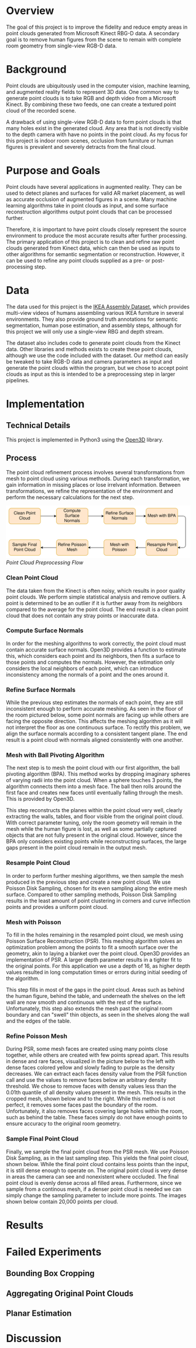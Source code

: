 # Overview

The goal of this project is to improve the fidelity and reduce empty areas in point clouds generated from Microsoft Kinect RBG-D data. A secondary goal is to remove human figures from the scene to remain with complete room geometry from single-view RGB-D data.

# Background

Point clouds are ubiquitously used in the computer vision, machine learning, and augmented reality fields to represent 3D data. One common way to generate point clouds is to take RGB and depth video from a Microsoft Kinect. By combining these two feeds, one can create a textured point cloud of the recorded scene.

A drawback of using single-view RGB-D data to form point clouds is that many holes exist in the generated cloud. Any area that is not directly visible to the depth camera with have no points in the point cloud. As my focus for this project is indoor room scenes, occlusion from furniture or human figures is prevalent and severely detracts from the final cloud.

# Purpose and Goals

Point clouds have several applications in augmented reality. They can be used to detect planes and surfaces for valid AR market placement, as well as accurate occlusion of augmented figures in a scene. Many machine learning algorithms take in point clouds as input, and some surface reconstruction algorithms output point clouds that can be processed further.

Therefore, it is important to have point clouds closely represent the source environment to produce the most accurate results after further processing. The primary application of this project is to clean and refine raw point clouds generated from Kinect data, which can then be used as inputs to other algorithms for semantic segmentation or reconstruction. However, it can be used to refine any point clouds supplied as a pre- or post-processing step.

# Data

The data used for this project is the [IKEA Assembly Dataset](https://ikeaasm.github.io/), which provides multi-view videos of humans assembling various IKEA furniture in several environments. They also provide ground truth annotations for semantic segmentation, human pose estimation, and assembly steps, although for this project we will only use a single-view RBG and depth stream.

The dataset also includes code to generate point clouds from the Kinect data. Other libraries and methods exists to create these point clouds, although we use the code included with the dataset. Our method can easily be tweaked to take RGB-D data and camera parameters as input and generate the point clouds within the program, but we chose to accept point clouds as input as this is intended to be a preprocessing step in larger pipelines.

# Implementation

## Technical Details

This project is implemented in Python3 using the [Open3D](http://www.open3d.org/) library.

## Process

The point cloud refinement process involves several transformations from mesh to point cloud using various methods. During each transformation, we gain information in missing places or lose irrelvant information. Between transformations, we refine the representation of the environment and perform the necessary calculations for the next step.

![Process flowchart](imgs/process.png)
_Point Cloud Preprocessing Flow_

### Clean Point Cloud

The data taken from the Kinect is often noisy, which results in poor quality point clouds. We perform simple statistical analysis and remove outliers. A point is determined to be an outlier if it is further away from its neighbors compared to the average for the point cloud. The end result is a clean point cloud that does not contain any stray points or inaccurate data.

### Compute Surface Normals

In order for the meshing algorithms to work correctly, the point cloud must contain accurate surface normals. Open3D provides a function to estimate this, which considers each point and its neighbors, then fits a surface to those points and computes the normals. However, the estimation only considers the local neighbors of each point, which can introduce inconsistency among the normals of a point and the ones around it.

### Refine Surface Normals

While the previous step estimates the normals of each point, they are still inconsistent enough to perform accurate meshing. As seen in the floor of the room pictured below, some point normals are facing up while others are facing the opposite direction. This affects the meshing algorithm as it will not interpret the floor as one continuous surface. To rectify this problem, we align the surface normals according to a consistent tangent plane. The end result is a point cloud with normals aligned consistently with one another.

### Mesh with Ball Pivoting Algorithm

The next step is to mesh the point cloud with our first algorithm, the ball pivoting algorithm (BPA). This method works by dropping imaginary spheres of varying radii into the point cloud. When a sphere touches 3 points, the algorithm connects them into a mesh face. The ball then rolls around the first face and creates new faces until eventually falling through the mesh. This is provided by Open3D.

This step reconstructs the planes within the point cloud very well, clearly extracting the walls, tables, and floor visible from the original point cloud. With correct parameter tuning, only the room geometry will remain in the mesh while the human figure is lost, as well as some partially captured objects that are not fully present in the original cloud. However, since the BPA only considers existing points while reconstructing surfaces, the large gaps present in the point cloud remain in the output mesh.

### Resample Point Cloud

In order to perform further meshing algorithms, we then sample the mesh produced in the previous step and create a new point cloud. We use Poisson Disk Sampling, chosen for its even sampling along the entire mesh surface. Compared to other sampling methods, Poisson Disk Sampling results in the least amount of point clustering in corners and curve inflection points and provides a uniform point cloud.

### Mesh with Poisson 

To fill in the holes remaining in the resampled point cloud, we mesh using Poisson Surface Reconstruction (PSR). This meshing algorithm solves an optimization problem among the points to fit a smooth surface over the geometry, akin to laying a blanket over the point cloud. Open3D provides an implementation of PSR. A larger depth parameter results in a tighter fit to the original points. For this application we use a depth of 16, as higher depth values resulted in long computation times or errors during initial seeding of the algorithm. 

This step fills in most of the gaps in the point cloud. Areas such as behind the human figure, behind the table, and underneath the shelves on the left wall are now smooth and continuous with the rest of the surface. Unfortunately, this step also extends the mesh past the original room boundary and can "swell" thin objects, as seen in the shelves along the wall and the edges of the table.

### Refine Poisson Mesh

During PSR, some mesh faces are created using many points close together, while others are created with few points spread apart. This results in dense and rare faces, visualized in the picture below to the left with dense faces colored yellow and slowly fading to purple as the density decreases. We can extract each faces density value from the PSR function call and use the values to remove faces below an arbitrary density threshold. We chose to remove faces with density values less than the 0.01th quantile of all density values present in the mesh. This results in the cropped mesh, shown below and to the right. While this method is not perfect, it removes some faces past the boundary of the room. Unfortunately, it also removes faces covering large holes within the room, such as behind the table. These faces simply do not have enough points to ensure accuracy to the original room geometry.

### Sample Final Point Cloud

Finally, we sample the final point cloud from the PSR mesh. We use Poisson Disk Sampling, as in the last sampling step. This yields the final point cloud, shown below. While the final point cloud contains less points than the input, it is still dense enough to operate on. The original point cloud is very dense in areas the camera can see and nonexistent where occluded. The final point cloud is evenly dense across all filled areas. Furthermore, since we sample from a continous mesh, if a denser point cloud is needed we can simply change the sampling parameter to include more points. The images shown below contain 20,000 points per cloud. 

# Results

# Failed Experiments

## Bounding Box Cropping

## Aggregating Original Point Clouds

## Planar Estimation

# Discussion
